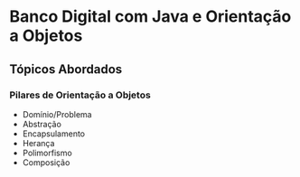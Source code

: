 #  Banco Digital com Java e Orientação a Objetos

## Tópicos Abordados

### Pilares de Orientação a Objetos
- Domínio/Problema
- Abstração
- Encapsulamento
- Herança
- Polimorfismo
- Composição